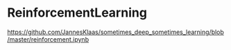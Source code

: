 # ReinforcementLearning

https://github.com/JannesKlaas/sometimes_deep_sometimes_learning/blob/master/reinforcement.ipynb
